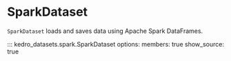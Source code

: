 # SparkDataset

`SparkDataset` loads and saves data using Apache Spark DataFrames.

::: kedro_datasets.spark.SparkDataset
    options:
        members: true
        show_source: true
